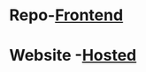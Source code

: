 # Repo-[Frontend](https://github.com/himanshu3434/FrontendCodeSubmit.git)
# Website -[Hosted](https://frontend-code-submit.vercel.app/)
